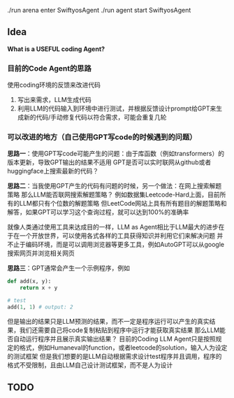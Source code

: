 ./run arena enter SwiftyosAgent
./run agent start SwiftyosAgent


## Idea
**What is a USEFUL coding Agent?**

### 目前的Code Agent的思路
使用coding环境的反馈来改进代码
1. 写出来需求，LLM生成代码
2. 利用LLM的代码输入到环境中进行测试，并根据反馈设计prompt给GPT来生成新的代码/手动修复代码以符合需求，可能会重复几轮

### 可以改进的地方（自己使用GPT写code的时候遇到的问题）
**思路一**：使用GPT写code可能产生的问题：由于库函数（例如transformers）的版本更新，导致GPT输出的结果不适用
GPT是否可以实时联网从github或者huggingface上搜索最新的代码？

**思路二**：当我使用GPT产生的代码有问题的时候，另一个做法：在网上搜索解题策略
那么LLM能否联网搜索解题策略？
例如数据集Leetcode-Hard上面，目前所有的LLM都只有个位数的解题策略
但LeetCode网站上具有所有题目的解题策略和解答，如果GPT可以学习这个查询过程，就可以达到100%的准确率

就像人类通过使用工具来达成目的一样，LLM as Agent相比于LLM最大的进步在于在一个开放世界，可以使用各式各样的工具获得知识并利用它们来解决问题
并不止于编码环境，而是可以调用浏览器等更多工具，例如AutoGPT可以从google搜索网页并浏览相关网页

**思路三**：GPT通常会产生一个示例程序，例如
```python
def add(x, y):
    return x + y

# test
add(1, 1) # output: 2
```
但是输出的结果只是LLM预测的结果，而不一定是程序运行可以产生的真实结果，我们还需要自己将code复制粘贴到程序中运行才能获取真实结果
那么LLM能否自动运行程序并且展示真实输出结果？
目前的Coding LLM Agent只是按照规定的格式，例如Humaneval的function，或者leetcode的solution，输入人为设定的测试框架
但是我们想要的是LLM自动根据需求设计test程序并且调用，程序的格式不受限制，且由LLM自己设计测试框架，而不是人为设计

## TODO



